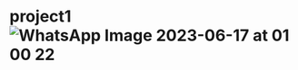 # project1![WhatsApp Image 2023-06-17 at 01 00 22](https://github.com/muratoztin/project1/assets/111575893/68b7a179-fb7d-4eb3-ab4c-a1171cd34005)
